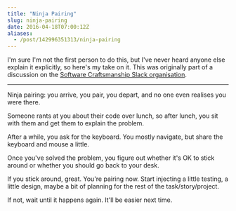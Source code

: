 ```yaml
---
title: "Ninja Pairing"
slug: ninja-pairing
date: 2016-04-18T07:00:12Z
aliases:
  - /post/142996351313/ninja-pairing
---
```


I'm sure I'm not the first person to do this, but I've never heard anyone else explain it explicitly, so here's my take on it. This was originally part of a discussion on the [Software Craftsmanship Slack organisation][].

[software craftsmanship slack organisation]: http://slack.softwarecraftsmanship.org/

---

Ninja pairing: you arrive, you pair, you depart, and no one even realises you were there.

<!--more-->

Someone rants at you about their code over lunch, so after lunch, you sit with them and get them to explain the problem.

After a while, you ask for the keyboard. You mostly navigate, but share the keyboard and mouse a little.

Once you've solved the problem, you figure out whether it's OK to stick around or whether you should go back to your desk.

If you stick around, great. You're pairing now. Start injecting a little testing, a little design, maybe a bit of planning for the rest of the task/story/project.

If not, wait until it happens again. It'll be easier next time.

